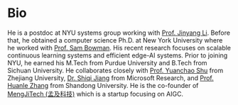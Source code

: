 # Bio
He is a postdoc at NYU systems group working with [Prof. Jinyang Li](https://www.news.cs.nyu.edu/~jinyang/). Before that, he obtained a computer science Ph.D. at New York University where he worked with [Prof. Sam Bowman](https://cims.nyu.edu/~sbowman/). His recent research focuses on scalable continuous learning systems and efficient edge-AI systems. Prior to joining NYU, he earned his M.Tech from Purdue University and B.Tech from Sichuan University. He collaborates closely with [Prof. Yuanchao Shu](https://yshu.org) from Zhejiang University, [Dr. Shiqi Jiang](https://chrisplus.me/) from Microsoft Research, and [Prof. Huanle Zhang](https://www.data-system.tech/) from Shandong University. He is the co-founder of [MengJiTech (孟及科技)](https://www.mengji.tech/index/) which is a startup focusing on AIGC.

